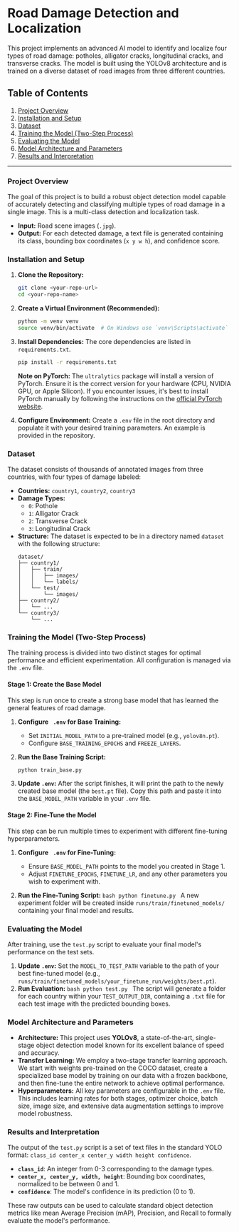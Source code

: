 # Road Damage Detection and Localization

This project implements an advanced AI model to identify and localize four types of road damage: potholes, alligator cracks, longitudinal cracks, and transverse cracks. The model is built using the YOLOv8 architecture and is trained on a diverse dataset of road images from three different countries.

## Table of Contents

1.  [Project Overview](#project-overview)
2.  [Installation and Setup](#installation-and-setup)
3.  [Dataset](#dataset)
4.  [Training the Model (Two-Step Process)](#training-the-model-two-step-process)
5.  [Evaluating the Model](#evaluating-the-model)
6.  [Model Architecture and Parameters](#model-architecture-and-parameters)
7.  [Results and Interpretation](#results-and-interpretation)

---

### Project Overview

The goal of this project is to build a robust object detection model capable of accurately detecting and classifying multiple types of road damage in a single image. This is a multi-class detection and localization task.

- **Input:** Road scene images (`.jpg`).
- **Output:** For each detected damage, a text file is generated containing its class, bounding box coordinates (`x y w h`), and confidence score.

### Installation and Setup

1.  **Clone the Repository:**

    ```bash
    git clone <your-repo-url>
    cd <your-repo-name>
    ```

2.  **Create a Virtual Environment (Recommended):**

    ```bash
    python -m venv venv
    source venv/bin/activate  # On Windows use `venv\Scripts\activate`
    ```

3.  **Install Dependencies:**
    The core dependencies are listed in `requirements.txt`.

    ```bash
    pip install -r requirements.txt
    ```

    **Note on PyTorch:** The `ultralytics` package will install a version of PyTorch. Ensure it is the correct version for your hardware (CPU, NVIDIA GPU, or Apple Silicon). If you encounter issues, it's best to install PyTorch manually by following the instructions on the [official PyTorch website](https://pytorch.org/get-started/locally/).

4.  **Configure Environment:**
    Create a `.env` file in the root directory and populate it with your desired training parameters. An example is provided in the repository.

### Dataset

The dataset consists of thousands of annotated images from three countries, with four types of damage labeled:

- **Countries:** `country1`, `country2`, `country3`
- **Damage Types:**
  - `0`: Pothole
  - `1`: Alligator Crack
  - `2`: Transverse Crack
  - `3`: Longitudinal Crack
- **Structure:** The dataset is expected to be in a directory named `dataset` with the following structure:
  ```
  dataset/
  ├── country1/
  │   ├── train/
  │   │   ├── images/
  │   │   └── labels/
  │   └── test/
  │       └── images/
  ├── country2/
  │   └── ...
  └── country3/
      └── ...
  ```

### Training the Model (Two-Step Process)

The training process is divided into two distinct stages for optimal performance and efficient experimentation. All configuration is managed via the `.env` file.

#### Stage 1: Create the Base Model

This step is run once to create a strong base model that has learned the general features of road damage.

1.  **Configure ` .env` for Base Training:**

    - Set `INITIAL_MODEL_PATH` to a pre-trained model (e.g., `yolov8n.pt`).
    - Configure `BASE_TRAINING_EPOCHS` and `FREEZE_LAYERS`.

2.  **Run the Base Training Script:**
    ```bash
    python train_base.py
    ```
3.  **Update `.env`:** After the script finishes, it will print the path to the newly created base model (the `best.pt` file). Copy this path and paste it into the `BASE_MODEL_PATH` variable in your `.env` file.

#### Stage 2: Fine-Tune the Model

This step can be run multiple times to experiment with different fine-tuning hyperparameters.

1.  **Configure ` .env` for Fine-Tuning:**

    - Ensure `BASE_MODEL_PATH` points to the model you created in Stage 1.
    - Adjust `FINETUNE_EPOCHS`, `FINETUNE_LR`, and any other parameters you wish to experiment with.

2.  **Run the Fine-Tuning Script:**
    `bash
    python finetune.py
    `
    A new experiment folder will be created inside `runs/train/finetuned_models/` containing your final model and results.

### Evaluating the Model

After training, use the `test.py` script to evaluate your final model's performance on the test sets.

1.  **Update `.env`:** Set the `MODEL_TO_TEST_PATH` variable to the path of your best fine-tuned model (e.g., `runs/train/finetuned_models/your_finetune_run/weights/best.pt`).
2.  **Run Evaluation:**
    `bash
    python test.py
    `
    The script will generate a folder for each country within your `TEST_OUTPUT_DIR`, containing a `.txt` file for each test image with the predicted bounding boxes.

### Model Architecture and Parameters

- **Architecture:** This project uses **YOLOv8**, a state-of-the-art, single-stage object detection model known for its excellent balance of speed and accuracy.
- **Transfer Learning:** We employ a two-stage transfer learning approach. We start with weights pre-trained on the COCO dataset, create a specialized base model by training on our data with a frozen backbone, and then fine-tune the entire network to achieve optimal performance.
- **Hyperparameters:** All key parameters are configurable in the `.env` file. This includes learning rates for both stages, optimizer choice, batch size, image size, and extensive data augmentation settings to improve model robustness.

### Results and Interpretation

The output of the `test.py` script is a set of text files in the standard YOLO format: `class_id center_x center_y width height confidence`.

- **`class_id`**: An integer from 0-3 corresponding to the damage types.
- **`center_x, center_y, width, height`**: Bounding box coordinates, normalized to be between 0 and 1.
- **`confidence`**: The model's confidence in its prediction (0 to 1).

These raw outputs can be used to calculate standard object detection metrics like mean Average Precision (mAP), Precision, and Recall to formally evaluate the model's performance.
